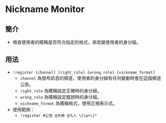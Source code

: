 # Nickname Monitor

## 簡介
+ 檢查使用者的暱稱是否符合指定的格式，來改變使用者的身分組。

## 用法
+ `!register [channel] [right_role] [wrong_role] [nickname_format]`
    + `channel` 為發布訊息的頻道，使用者的身分組有任何變動時會在這個頻道公告。
    + `right_role` 為暱稱設定正確時的身分組。
    + `wrong_role` 為暱稱設定錯誤時的身分組。
    + `nickname_format` 為暱稱格式，使用正規表示式。
+ 使用範例：
    + `!register #公告 @大神 @凡人 \[\w+\]*`